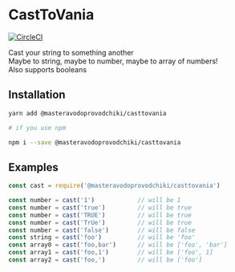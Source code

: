 # CastToVania

[![CircleCI](https://circleci.com/gh/MasteraVodoProvodchiki/casttovania.svg?style=svg)](https://circleci.com/gh/MasteraVodoProvodchiki/casttovania)  
  
Cast your string to something another  
Maybe to string, maybe to number, maybe to array of numbers!  
Also supports booleans

## Installation
```bash
yarn add @masteravodoprovodchiki/casttovania

# if you use npm

npm i --save @masteravodoprovodchiki/casttovania
```

## Examples
```javascript
const cast = require('@masteravodoprovodchiki/casttovania')

const number = cast('1')            // will be 1
const number = cast('true')         // will be true
const number = cast('TRUE')         // will be true
const number = cast('TrUe')         // will be true
const number = cast('false')        // will be false
const string = cast('foo')          // will be 'foo'
const array0 = cast('foo,bar')      // will be ['foo', 'bar']
const array1 = cast('foo,1')        // will be ['foo', 1]
const array2 = cast('foo,')         // will be ['foo']
```

